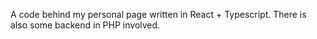 A code behind my personal page written in React + Typescript.
There is also some backend in PHP involved.
